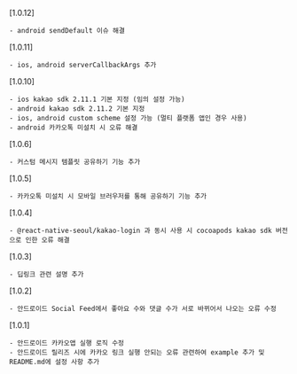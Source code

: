 [1.0.12]

    - android sendDefault 이슈 해결

[1.0.11]

    - ios, android serverCallbackArgs 추가

[1.0.10]

    - ios kakao sdk 2.11.1 기본 지정 (임의 설정 가능)
    - android kakao sdk 2.11.2 기본 지정
    - ios, android custom scheme 설정 가능 (멀티 플랫폼 앱인 경우 사용)
    - android 카카오톡 미설치 시 오류 해결

[1.0.6]

    - 커스텀 메시지 템플릿 공유하기 기능 추가

[1.0.5]

    - 카카오톡 미설치 시 모바일 브러우저를 통해 공유하기 기능 추가

[1.0.4]

    - @react-native-seoul/kakao-login 과 동시 사용 시 cocoapods kakao sdk 버전으로 인한 오류 해결

[1.0.3]

    - 딥링크 관련 설명 추가

[1.0.2]

    - 안드로이드 Social Feed에서 좋아요 수와 댓글 수가 서로 바뀌어서 나오는 오류 수정

[1.0.1]

    - 안드로이드 카카오앱 실행 로직 수정
    - 안드로이드 릴리즈 시에 카카오 링크 실행 안되는 오류 관련하여 example 추가 및 README.md에 설정 사항 추가
